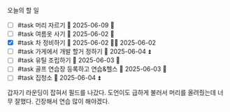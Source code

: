 오늘의 할 일
- [ ] #task 머리 자르기 📅 2025-06-09 🔼
- [ ] #task 여름옷 사기 📅 2025-06-02 🔼 
- [x] #task 차 정비하기 📅 2025-06-02 🔼✅ 2025-06-02
- [ ] #task 가게에서 개발 할거 정하기 📅 2025-06-04 ⏫
- [ ] #task 유틸 조립하기 📅 2025-06-03 🔽
- [ ] #task 골프 연습장 등록하고 연습&헬스 📅 2025-06-03 🔼
- [ ] #task 집청소 📅 2025-06-04 ⏫

갑자기 라운딩이 잡혀서 필드를 나갔다. 도언이도 급하게 불러서 머리를 올려줬는데 너무 잘했다. 긴장해서 연습 많이 해야겠다.